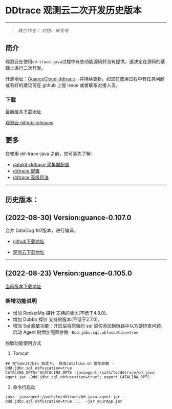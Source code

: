 # DDtrace 观测云二次开发历史版本

---

> *联合作者： 刘锐、宋龙奇*

## 简介
观测云在使用`dd-trace-java`过程中有些功能源码并没有提供，遂决定在源码的基础上进行二次开发。

开源地址：[GuanceCloud-ddtrace](https://github.com/GuanceCloud/dd-trace-java)，并持续更新。如您在使用过程中有任务问题或有好的建议可在 github 上提 Issue 或者联系对接人员。 

### 下载

[最新版本下载地址](https://static.guance.com/ddtrace/dd-java-agent.jar)

[观测云 github-releases](https://github.com/GuanceCloud/dd-trace-java/releases)

## 更多

在使用 dd-trace-java 之前，您可事先了解:

- [datakit-ddtrace 采集器配置](../integrations/ddtrace.md)
- [ddtrace 配置](../best-practices/monitoring/apm.md#ddtrace) 
- [ddtrace 高级用法](../best-practices/monitoring/ddtrace-skill.md)

---
## 历史版本：

## (2022-08-30) Version:guance-0.107.0

合并 DataDog 107版本，进行编译。

- [github下载地址](https://github.com/GuanceCloud/dd-trace-java/releases)

- [观测云下载地址](https://static.guance.com/ddtrace/dd-java-agent.jar)

---

## (2022-08-23) Version:guance-0.105.0

[当前版本下载地址](https://static.guance.com/ddtrace/dd-java-agent-guance-0.106.0-SNAPSHOT.jar)

### 新增功能说明
- 增加 RocketMq 探针 支持的版本(不低于4.8.0)。
- 增加 Dubbo 探针 支持的版本(不低于2.7.0)。
- 增加 Sql 脱敏功能：开启后将原始的 sql 语句添加到链路中以方便排查问题，启动 Agent 时增加配置参数 `-Ddd.jdbc.sql.obfuscation=true`
 
脱敏功能使用方式 

1. Tomcat
```shell
## 在Tomcat/bin 目录下， 修改catalina.sh 增加参数 -Ddd.jdbc.sql.obfuscation=true 
CATALINA_OPTS="$CATALINA_OPTS -javaagent:/path/to/ddtrace/dd-java-agent.jar -Ddd.jdbc.sql.obfuscation=true"; export CATALINA_OPTS
```

2. 命令行启动
``` shell
java -javaagent:/path/to/ddtrace/dd-java-agent.jar -Ddd.jdbc.sql.obfuscation=true ...  -jar yourApp.jar
```